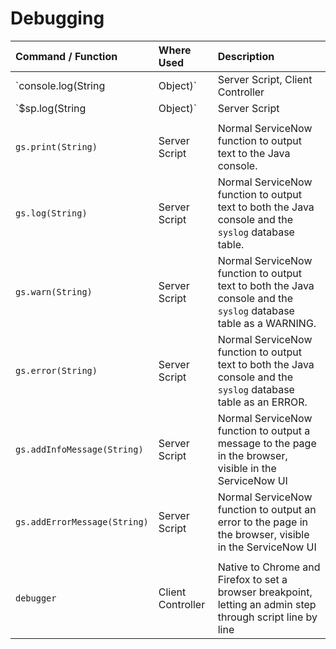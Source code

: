 # Debugging

| Command / Function | Where Used | Description |
| :------ | :----------- | :------------ |
| `console.log(String|Object)`   | Server Script, Client Controller | Outputs to the browser console. When used in the Server Script, can log server-side JavaScript Objects and Strings. When used in the Client Controller, this command is native to the browser. |
| `$sp.log(String|Object)` | Server Script | Outputs to a Service Portal page. Can log server-side JavaScript Objects and Strings. Similar to `gs.addInfoMessage(String)`, but only outputs if user has `sp_admin` role or is impersonating. |
| | | |
| `gs.print(String)` | Server Script | Normal ServiceNow function to output text to the Java console. |
| `gs.log(String)` | Server Script | Normal ServiceNow function to output text to both the Java console and the `syslog` database table. |
| `gs.warn(String)` | Server Script | Normal ServiceNow function to output text to both the Java console and the `syslog` database table as a WARNING. |
| `gs.error(String)` | Server Script | Normal ServiceNow function to output text to both the Java console and the `syslog` database table as an ERROR. |
| `gs.addInfoMessage(String)` | Server Script | Normal ServiceNow function to output a message to the page in the browser, visible in the ServiceNow UI |
| `gs.addErrorMessage(String)` | Server Script | Normal ServiceNow function to output an error to the page in the browser, visible in the ServiceNow UI |
| | | |
| `debugger` | Client Controller | Native to Chrome and Firefox to set a browser breakpoint, letting an admin step through script line by line |
